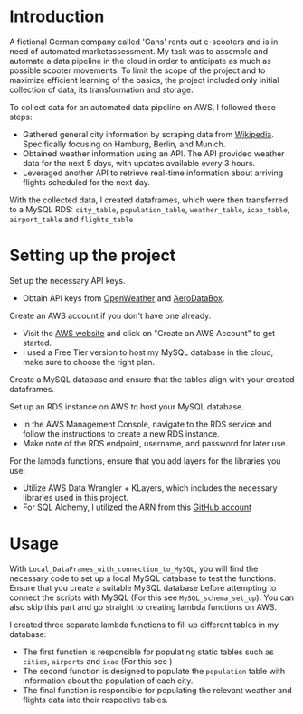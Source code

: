 # Introduction

A fictional German company called 'Gans' rents out e-scooters and is in need of automated marketassessment. My task was to assemble and automate a data pipeline in the cloud in order to anticipate as much as possible scooter movements. To limit the scope of the project and to maximize efficient learning of the basics, the project included only initial collection of data, its transformation and storage.

To collect data for an automated data pipeline on AWS, I followed these steps:

- Gathered general city information by scraping data from [Wikipedia](https://de.wikipedia.org/wiki/Wikipedia:Hauptseite). Specifically focusing on Hamburg, Berlin, and Munich.
- Obtained weather information using an API. The API provided weather data for the next 5 days, with updates available every 3 hours.
- Leveraged another API to retrieve real-time information about arriving flights scheduled for the next day.

With the collected data, I created dataframes, which were then transferred to a MySQL RDS: `city_table`, `population_table`, `weather_table`, `icao_table`, `airport_table` and `flights_table`

# Setting up the project

Set up the necessary API keys.
   - Obtain API keys from [OpenWeather](https://openweathermap.org/) and [AeroDataBox](https://rapidapi.com/aedbx-aedbx/api/aerodatabox/).

Create an AWS account if you don't have one already.
   - Visit the [AWS website](https://aws.amazon.com/) and click on "Create an AWS Account" to get started.
   - I used a Free Tier version to host my MySQL database in the cloud, make sure to choose the right plan.

Create a MySQL database and ensure that the tables align with your created dataframes.

Set up an RDS instance on AWS to host your MySQL database.
   - In the AWS Management Console, navigate to the RDS service and follow the instructions to create a new RDS instance.
   - Make note of the RDS endpoint, username, and password for later use.

For the lambda functions, ensure that you add layers for the libraries you use:
- Utilize AWS Data Wrangler + KLayers, which includes the necessary libraries used in this project.
- For SQL Alchemy, I utilized the ARN from this [GitHub account](https://github.com/keithrozario/Klayers)

# Usage

With `Local_DataFrames_with_connection_to_MySQL`, you will find the necessary code to set up a local MySQL database to test the functions. Ensure that you create a suitable MySQL database before attempting to connect the scripts with MySQL (For this see `MySQL_schema_set_up`). You can also skip this part and go straight to creating lambda functions on AWS.

I created three separate lambda functions to fill up different tables in my database:
 - The first function is responsible for populating static tables such as `cities`, `airports` and `icao` (For this see   )
 - The second function is designed to populate the `population` table with information about the population of each city.
 - The final function is responsible for populating the relevant weather and flights data into their respective tables.


